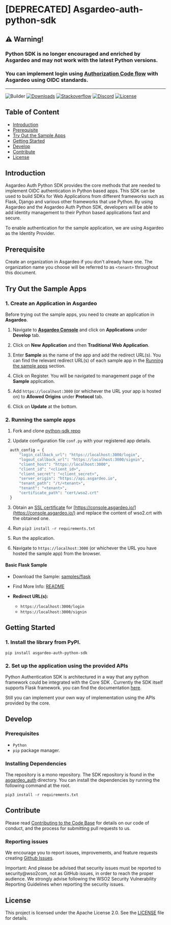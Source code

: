 # [DEPRECATED] Asgardeo-auth-python-sdk

## :warning: Warning!
### Python SDK is no longer encouraged and enriched by Asgardeo and may not work with the latest Python versions.
### You can implement login using [Authorization Code flow](https://wso2.com/asgardeo/docs/guides/authentication/oidc/implement-auth-code/#prerequisites) with Asgardeo using OIDC standards.
---

![Builder](https://github.com/asgardeo/asgardeo-auth-python-sdk/workflows/Builder/badge.svg)
[![Downloads](https://pepy.tech/badge/asgardeo-auth-python-sdk)](https://pepy.tech/project/asgardeo-auth-python-sdk)
[![Stackoverflow](https://img.shields.io/badge/Ask%20for%20help%20on-Stackoverflow-orange)](https://stackoverflow.com/questions/tagged/asgardeo)
[![Discord](https://img.shields.io/badge/Join%20us%20on-Discord-%23e01563.svg)](https://discord.gg/wso2)
[![License](https://img.shields.io/badge/License-Apache%202.0-blue.svg)](https://github.com/asgardeo/asgardeo-auth-python-sdk/blob/main/LICENSE)


## Table of Content

- [Introduction](#introduction)
- [Prerequisite](#prerequisite)
- [Try Out the Sample Apps](#try-out-the-sample-apps)
- [Getting Started](#getting-started)
- [Develop](#develop)
- [Contribute](#contribute)
- [License](#license)

## Introduction

Asgardeo Auth Python SDK provides the core methods that are needed to implement OIDC authentication in Python based apps. This SDK can be used to build SDKs for Web Applications from different frameworks such as Flask, Django and various other frameworks that use Python. By using Asgardeo and the Asgardeo Auth Python SDK, developers will be able to add identity management to their Python based applications fast and secure.

To enable authentication for the sample application, we are using Asgardeo as the Identity Provider.

## Prerequisite

Create an organization in Asgardeo if you don't already have one. The organization name you choose will be referred to as `<tenant>` throughout this document.

## Try Out the Sample Apps

### 1. Create an Application in Asgardeo

Before trying out the sample apps, you need to create an application in **Asgardeo**.

1. Navigate to [**Asgardeo Console**](https://console.asgardeo.io/login) and click on **Applications** under **Develop** tab.

2. Click on **New Application** and then **Traditional Web Application**.

3. Enter **Sample** as the name of the app and add the redirect URL(s). You can find the relevant redirect URL(s) of each sample app in the [Running the sample apps](#2-running-the-sample-apps) section.

4. Click on Register. You will be navigated to management page of the **Sample** application.
   
5. Add `https://localhost:3000` (or whichever the URL your app is hosted on) to **Allowed Origins** under **Protocol** tab.
   
6. Click on **Update** at the bottom.


### 2. Running the sample apps

1. Fork and clone [python-sdk repo](https://github.com/asgardeo/asgardeo-auth-python-sdk)

2. Update configuration file `conf.py` with your registered app details.

  ```python
    auth_config = {
        "login_callback_url": "https://localhost:3000/login",
        "logout_callback_url": "https://localhost:3000/signin",
        "client_host": "https://localhost:3000",
        "client_id": "<client_id>",
        "client_secret": "<client_secret>",
        "server_origin": "https://api.asgardeo.io",
        "tenant_path": "/t/<tenant>",
        "tenant": "<tenant>",
        "certificate_path": "cert/wso2.crt"
    }
```

3. Obtain an [SSL certificate](https://www.globalsign.com/en/blog/how-to-view-ssl-certificate-details) for [https://console.asgardeo.io/](https://console.asgardeo.io/) and replace the content of wso2.crt with the obtained one. 

4. Run `pip3 install -r requirements.txt`

5. Run the application.

6. Navigate to `https://localhost:3000` (or whichever the URL you have hosted the sample app) from the browser.

#### Basic Flask Sample

- Download the Sample: [samples/flask](https://github.com/asgardeo/asgardeo-auth-python-sdk/tree/main/samples/flask)

- Find More Info: [README](/samples/flask/Readme.md)

- **Redirect URL(s):**
  - `https://localhost:3000/login`
  - `https://localhost:3000/signin`
  


## Getting Started

### 1. Install the library from PyPI.

```
pip install asgardeo-auth-python-sdk
```

### 2. Set up the application using the provided APIs
Python Authentication SDK is architectured in a way that any python framework could be integrated with the Core SDK
. Currently the SDK itself supports Flask framework. 
you can find the documentation [here](https://github.com/asgardeo/asgardeo-auth-python-sdk/tree/main/samples/flask/Readme.md).

Still you can implement your own way of implementation using the APIs provided by the core.

## Develop

### Prerequisites

-   `Python`
-   `pip` package manager.

### Installing Dependencies

The repository is a mono repository. The SDK repository is found in the [asgardeo_auth](https://github.com/asgardeo/asgardeo-auth-python-sdk/tree/main/asgardeo_auth) directory. You can install the dependencies by running the following command at the root.

```
pip3 install -r requirements.txt
```
## Contribute

Please read [Contributing to the Code Base](http://wso2.github.io/) for details on our code of conduct, and the process for submitting pull requests to us.

### Reporting issues

We encourage you to report issues, improvements, and feature requests creating [Github Issues](https://github.com/asgardeo/asgardeo-auth-python-sdk/issues).

Important: And please be advised that security issues must be reported to security@wso2com, not as GitHub issues, in order to reach the proper audience. We strongly advise following the WSO2 Security Vulnerability Reporting Guidelines when reporting the security issues.

## License

This project is licensed under the Apache License 2.0. See the [LICENSE](https://github.com/asgardeo/asgardeo-auth-python-sdk/blob/main/LICENSE) file for details.



